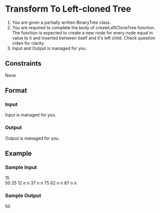 # Transform To Left-cloned Tree

1. You are given a partially written BinaryTree class.
2. You are required to complete the body of createLeftCloneTree function. The function is expected to create a new node for every node equal in value to it and inserted between itself and it's left child. Check question video for clarity.
3. Input and Output is managed for you.

## Constraints
None

## Format
### Input
Input is managed for you.

### Output
Output is managed for you.

## Example
### Sample Input

15  
50 25 12 n n 37 n n 75 62 n n 87 n n

### Sample Output
50 

